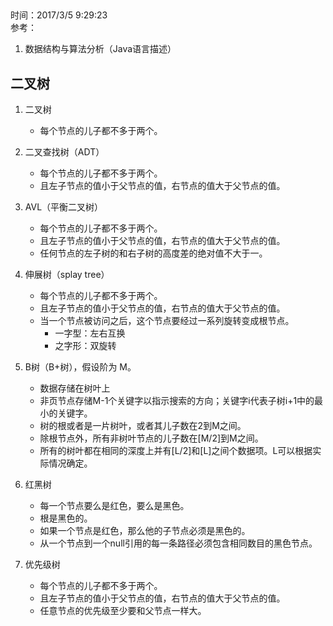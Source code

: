 ##  
时间：2017/3/5 9:29:23  
参考：

1. 数据结构与算法分析（Java语言描述）

## 二叉树

1. 二叉树   
	* 每个节点的儿子都不多于两个。
2. 二叉查找树（ADT）  
	* 每个节点的儿子都不多于两个。
	* 且左子节点的值小于父节点的值，右节点的值大于父节点的值。
3. AVL（平衡二叉树）  
	* 每个节点的儿子都不多于两个。
	* 且左子节点的值小于父节点的值，右节点的值大于父节点的值。
	* 任何节点的左子树的和右子树的高度差的绝对值不大于一。
4. 伸展树（splay tree）
	* 每个节点的儿子都不多于两个。
	* 且左子节点的值小于父节点的值，右节点的值大于父节点的值。
	* 当一个节点被访问之后，这个节点要经过一系列旋转变成根节点。
		* 一字型：左右互换
		* 之字形：双旋转

5. B树（B+树），假设阶为 M。
	* 数据存储在树叶上
	* 非页节点存储M-1个关键字以指示搜索的方向；关键字i代表子树i+1中的最小的关键字。
	* 树的根或者是一片树叶，或者其儿子数在2到M之间。
	* 除根节点外，所有非树叶节点的儿子数在[M/2]到M之间。
	* 所有的树叶都在相同的深度上并有[L/2]和[L]之间个数据项。L可以根据实际情况确定。
6. 红黑树  
	* 每一个节点要么是红色，要么是黑色。
	* 根是黑色的。
	* 如果一个节点是红色，那么他的子节点必须是黑色的。
	* 从一个节点到一个null引用的每一条路径必须包含相同数目的黑色节点。
7. 优先级树
 	* 每个节点的儿子都不多于两个。
	* 且左子节点的值小于父节点的值，右节点的值大于父节点的值。
	* 任意节点的优先级至少要和父节点一样大。